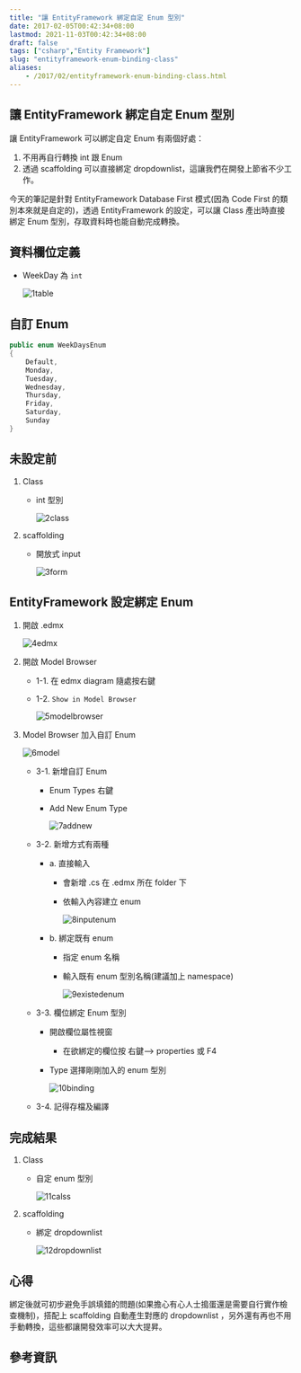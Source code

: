 ```yaml
---
title: "讓 EntityFramework 綁定自定 Enum 型別"
date: 2017-02-05T00:42:34+08:00
lastmod: 2021-11-03T00:42:34+08:00
draft: false
tags: ["csharp","Entity Framework"]
slug: "entityframework-enum-binding-class"
aliases:
    - /2017/02/entityframework-enum-binding-class.html
---
```

## 讓 EntityFramework 綁定自定 Enum 型別

讓 EntityFramework 可以綁定自定 Enum 有兩個好處：

1. 不用再自行轉換 int 跟 Enum
2. 透過 scaffolding 可以直接綁定 dropdownlist，這讓我們在開發上節省不少工作。

今天的筆記是針對 EntityFramework Database First 模式(因為 Code First 的類別本來就是自定的)，透過 EntityFramework 的設定，可以讓 Class 產出時直接綁定 Enum 型別，存取資料時也能自動完成轉換。

## 資料欄位定義

- WeekDay 為 `int`

    ![1table](https://cloud.githubusercontent.com/assets/3851540/22261604/8af273d2-e2a8-11e6-8f86-d5f1d6ff839c.png)

## 自訂 Enum

```cs
public enum WeekDaysEnum
{
    Default,
    Monday,
    Tuesday,
    Wednesday,
    Thursday,
    Friday,
    Saturday,
    Sunday
}
```

## 未設定前

1. Class
    - int 型別

        ![2class](https://cloud.githubusercontent.com/assets/3851540/22261603/8af14f16-e2a8-11e6-8069-a077317ab5bb.png)

2. scaffolding
    - 開放式 input

        ![3form](https://cloud.githubusercontent.com/assets/3851540/22261608/8b0254aa-e2a8-11e6-848f-084af56466b2.png)

## EntityFramework 設定綁定 Enum

1. 開啟 .edmx

    ![4edmx](https://cloud.githubusercontent.com/assets/3851540/22261605/8af4a4ea-e2a8-11e6-871b-4c8757315b91.png)

2. 開啟 Model Browser
    - 1-1. 在 edmx diagram 隨處按右鍵
    - 1-2. `Show in Model Browser`

        ![5modelbrowser](https://cloud.githubusercontent.com/assets/3851540/22261606/8af73746-e2a8-11e6-8b31-a320790ef2da.png)

3. Model Browser 加入自訂 Enum

    ![6model](https://cloud.githubusercontent.com/assets/3851540/22261607/8afbfae2-e2a8-11e6-9205-d42cdab5116e.png)

    - 3-1. 新增自訂 Enum
        - Enum Types 右鍵
        - Add New Enum Type

            ![7addnew](https://cloud.githubusercontent.com/assets/3851540/22261596/8ac9b46a-e2a8-11e6-91de-e6192f8036f3.png)

    - 3-2. 新增方式有兩種
        - a. 直接輸入
            - 會新增 .cs 在 .edmx 所在 folder 下
            - 依輸入內容建立 enum

                ![8inputenum](https://cloud.githubusercontent.com/assets/3851540/22261600/8acf1086-e2a8-11e6-8030-7a71894f2055.png)
        - b. 綁定既有 enum
            - 指定 enum 名稱
            - 輸入既有 enum 型別名稱(建議加上 namespace)

                ![9existedenum](https://cloud.githubusercontent.com/assets/3851540/22261597/8aca9880-e2a8-11e6-8733-01f06232d87b.png)

    - 3-3. 欄位綁定 Enum 型別
        - 開啟欄位屬性視窗
            - 在欲綁定的欄位按 右鍵--> properties 或 F4
        - Type 選擇剛剛加入的 enum 型別

             ![10binding](https://cloud.githubusercontent.com/assets/3851540/22261602/8ad46bd0-e2a8-11e6-81a2-87a90045cfae.png)

    - 3-4. 記得存檔及編譯

## 完成結果

1. Class
    - 自定 enum  型別

        ![11calss](https://cloud.githubusercontent.com/assets/3851540/22261598/8acbed34-e2a8-11e6-88bf-184aea48789d.png)

2. scaffolding
    - 綁定 dropdownlist

        ![12dropdownlist](https://cloud.githubusercontent.com/assets/3851540/22261601/8ad0766a-e2a8-11e6-947b-f74547253e92.png)

## 心得

綁定後就可初步避免手誤填錯的問題(如果擔心有心人士搗蛋還是需要自行實作檢查機制)，搭配上 scaffolding 自動產生對應的 dropdownlist ，另外還有再也不用手動轉換，這些都讓開發效率可以大大提昇。

## 參考資訊
